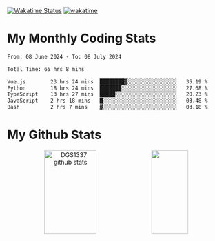 [![Wakatime Status](https://github.com/noopurphalak/noopurphalak/workflows/wakatime-status-update/badge.svg)](https://github.com/noopurphalak/noopurphalak/actions/workflows/main.yml)
[![wakatime](https://wakatime.com/badge/user/80ace140-ef40-4fdd-b8ed-f3be3d2e1aea.svg)](https://wakatime.com/@80ace140-ef40-4fdd-b8ed-f3be3d2e1aea)

# My Monthly Coding Stats

<!--START_SECTION:waka-->

```txt
From: 08 June 2024 - To: 08 July 2024

Total Time: 65 hrs 8 mins

Vue.js        23 hrs 24 mins  ████████▓░░░░░░░░░░░░░░░░   35.19 %
Python        18 hrs 24 mins  ███████░░░░░░░░░░░░░░░░░░   27.68 %
TypeScript    13 hrs 27 mins  █████░░░░░░░░░░░░░░░░░░░░   20.23 %
JavaScript    2 hrs 18 mins   █░░░░░░░░░░░░░░░░░░░░░░░░   03.48 %
Bash          2 hrs 7 mins    ▓░░░░░░░░░░░░░░░░░░░░░░░░   03.18 %
```

<!--END_SECTION:waka-->

# My Github Stats
<div style="text-align: center;">
  <img width="49%" height="195px" src="https://github-readme-stats-sigma-five.vercel.app/api?username=noopurphalak&show_icons=true&count_private=true&hide_border=true&title_color=ecf2f8&icon_color=0d1117&text_color=FFFFFF&bg_color=0d1117" alt="DGS1337 github stats" />
  <img width="41%" height="195px" src="https://github-readme-stats-sigma-five.vercel.app/api/top-langs/?username=noopurphalak&layout=compact&hide_border=true&title_color=ecf2f8&text_color=FFFFFF&bg_color=0d1117" />
</div>

